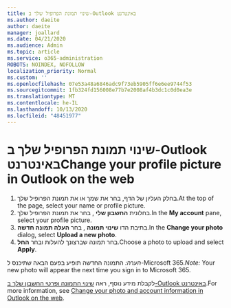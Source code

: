 ```yaml
---
title: שינוי תמונת הפרופיל שלך ב-Outlook באינטרנט
ms.author: daeite
author: daeite
manager: joallard
ms.date: 04/21/2020
ms.audience: Admin
ms.topic: article
ms.service: o365-administration
ROBOTS: NOINDEX, NOFOLLOW
localization_priority: Normal
ms.custom: ''
ms.openlocfilehash: 07e53a48a6846adc9f73eb5905ff6e6ee9744f53
ms.sourcegitcommit: 1fb324fd156008e77b7e2008af4b3dc1c0d0ea3e
ms.translationtype: MT
ms.contentlocale: he-IL
ms.lasthandoff: 10/13/2020
ms.locfileid: "48451977"
---
```

# <a name="change-your-profile-picture-in-outlook-on-the-web"></a><span data-ttu-id="4af93-102">שינוי תמונת הפרופיל שלך ב-Outlook באינטרנט</span><span class="sxs-lookup"><span data-stu-id="4af93-102">Change your profile picture in Outlook on the web</span></span>

1. <span data-ttu-id="4af93-103">בחלק העליון של הדף, בחר את שמך או את תמונת הפרופיל שלך.</span><span class="sxs-lookup"><span data-stu-id="4af93-103">At the top of the page, select your name or profile picture.</span></span>
1. <span data-ttu-id="4af93-104">בחלונית **החשבון שלי** , בחר את תמונת הפרופיל שלך.</span><span class="sxs-lookup"><span data-stu-id="4af93-104">In the **My account** pane, select your profile picture.</span></span>
1. <span data-ttu-id="4af93-105">בתיבת הדו **שינוי תמונה** , בחר **העלה תמונה חדשה**.</span><span class="sxs-lookup"><span data-stu-id="4af93-105">In the **Change your photo** dialog, select **Upload a new photo**.</span></span>
1. <span data-ttu-id="4af93-106">בחר תמונה שברצונך להעלות ובחר **החל**.</span><span class="sxs-lookup"><span data-stu-id="4af93-106">Choose a photo to upload and select **Apply**.</span></span>

<span data-ttu-id="4af93-107">*הערה:* התמונה החדשה תופיע בפעם הבאה שתיכנס ל-Microsoft 365.</span><span class="sxs-lookup"><span data-stu-id="4af93-107">*Note:* Your new photo will appear the next time you sign in to Microsoft 365.</span></span>

<span data-ttu-id="4af93-108">לקבלת מידע נוסף, ראה [שינוי התמונה ופרטי החשבון שלך ב-Outlook באינטרנט](https://support.office.com/article/b2dbb289-851d-4bed-93c3-3e136f5659ec).</span><span class="sxs-lookup"><span data-stu-id="4af93-108">For more information, see [Change your photo and account information in Outlook on the web](https://support.office.com/article/b2dbb289-851d-4bed-93c3-3e136f5659ec).</span></span>

